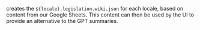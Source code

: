 creates the `${locale}.legislation.wiki.json` for each locale, based on content from our Google Sheets. This content can then be used by the UI to provide an alternative to the GPT summaries.